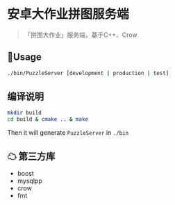 # 安卓大作业拼图服务端

> 「拼图大作业」服务端，基于C++、Crow

## 📘Usage

```bash
./bin/PuzzleServer [development | production | test]
```

## 编译说明

```bash
mkdir build
cd build & cmake .. & make
```

Then it will generate `PuzzleServer` in `./bin`

## ☁ 第三方库

- boost
- mysqlpp
- crow
- fmt
